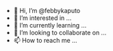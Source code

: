 - 👋 Hi, I’m @febbykaputo
- 👀 I’m interested in ...
- 🌱 I’m currently learning ...
- 💞️ I’m looking to collaborate on ...
- 📫 How to reach me ...

<!---
febbykaputo/febbykaputo is a ✨ special ✨ repository because its `README.md` (this file) appears on your GitHub profile.
You can click the Preview link to take a look at your changes.
--->

